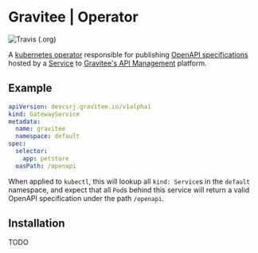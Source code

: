 # Gravitee | Operator

![Travis (.org)](https://img.shields.io/travis/devcsrj/gravitee-operator)

A [kubernetes operator](https://kubernetes.io/docs/concepts/extend-kubernetes/operator/) responsible 
for publishing [OpenAPI specifications](https://swagger.io/specification/) hosted by a [Service](https://kubernetes.io/docs/concepts/services-networking/service/) 
to [Gravitee's API Management](https://gravitee.io/products/apim/) platform.

## Example

```yaml
apiVersion: devcsrj.gravitee.io/v1alpha1
kind: GatewayService
metadata:
  name: gravitee
  namespace: default
spec:
  selector:
    app: petstore
  oasPath: /openapi
```

When applied to `kubectl`, this will lookup all `kind: Service`s in the `default` namespace, and 
expect that all `Pod`s behind this service will return a valid OpenAPI specification under 
the path `/openapi`.

## Installation

TODO

